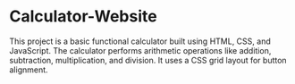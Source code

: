 # Calculator-Website
This project is a basic functional calculator built using HTML, CSS, and JavaScript. The calculator performs arithmetic operations like addition, subtraction, multiplication, and division. It uses a CSS grid layout for button alignment.

